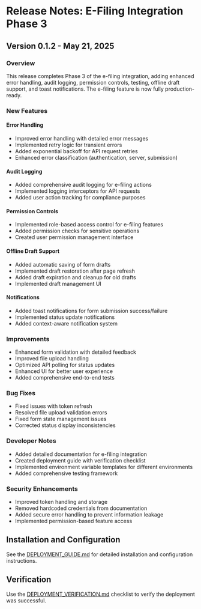 # Release Notes: E-Filing Integration Phase 3

## Version 0.1.2 - May 21, 2025

### Overview

This release completes Phase 3 of the e-filing integration, adding enhanced error handling, audit logging, permission controls, testing, offline draft support, and toast notifications. The e-filing feature is now fully production-ready.

### New Features

#### Error Handling
- Improved error handling with detailed error messages
- Implemented retry logic for transient errors
- Added exponential backoff for API request retries
- Enhanced error classification (authentication, server, submission)

#### Audit Logging
- Added comprehensive audit logging for e-filing actions
- Implemented logging interceptors for API requests
- Added user action tracking for compliance purposes

#### Permission Controls
- Implemented role-based access control for e-filing features
- Added permission checks for sensitive operations
- Created user permission management interface

#### Offline Draft Support
- Added automatic saving of form drafts
- Implemented draft restoration after page refresh
- Added draft expiration and cleanup for old drafts
- Implemented draft management UI

#### Notifications
- Added toast notifications for form submission success/failure
- Implemented status update notifications
- Added context-aware notification system

### Improvements
- Enhanced form validation with detailed feedback
- Improved file upload handling
- Optimized API polling for status updates
- Enhanced UI for better user experience
- Added comprehensive end-to-end tests

### Bug Fixes
- Fixed issues with token refresh
- Resolved file upload validation errors
- Fixed form state management issues
- Corrected status display inconsistencies

### Developer Notes
- Added detailed documentation for e-filing integration
- Created deployment guide with verification checklist
- Implemented environment variable templates for different environments
- Added comprehensive testing framework

### Security Enhancements
- Improved token handling and storage
- Removed hardcoded credentials from documentation
- Added secure error handling to prevent information leakage
- Implemented permission-based feature access

## Installation and Configuration

See the [DEPLOYMENT_GUIDE.md](/docs/DEPLOYMENT_GUIDE.md) for detailed installation and configuration instructions.

## Verification

Use the [DEPLOYMENT_VERIFICATION.md](/docs/DEPLOYMENT_VERIFICATION.md) checklist to verify the deployment was successful.